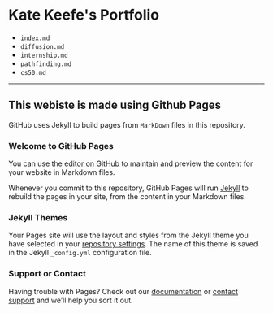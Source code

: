 # Kate Keefe's Portfolio

* `index.md`
* `diffusion.md`
* `internship.md`
* `pathfinding.md`
* `cs50.md`

---
## This webiste is made using Github Pages

GitHub uses Jekyll to build pages from `MarkDown` files in this repository.

### Welcome to GitHub Pages

You can use the [editor on GitHub](https://github.com/Kmek/Portfolio/edit/master/README.md) to maintain and preview the content for your website in Markdown files.

Whenever you commit to this repository, GitHub Pages will run [Jekyll](https://jekyllrb.com/) to rebuild the pages in your site, from the content in your Markdown files.

### Jekyll Themes

Your Pages site will use the layout and styles from the Jekyll theme you have selected in your [repository settings](https://github.com/Kmek/Portfolio/settings). The name of this theme is saved in the Jekyll `_config.yml` configuration file.

### Support or Contact

Having trouble with Pages? Check out our [documentation](https://help.github.com/categories/github-pages-basics/) or [contact support](https://github.com/contact) and we’ll help you sort it out.
